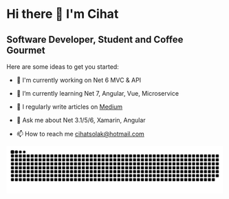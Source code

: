 # Hi there 👋 I'm Cihat

## Software Developer, Student and Coffee Gourmet

Here are some ideas to get you started:

* 🔭 I'm currently working on Net 6 MVC & API

* 🌱 I’m currently learning Net 7, Angular, Vue, Microservice

* 📝 I regularly write articles on [Medium](https://cihatsolak.medium.com/)

* 💬 Ask me about Net 3.1/5/6, Xamarin, Angular

* 📫 How to reach me cihatsolak@hotmail.com

![snake svg](https://github.com/cihatsolak/cihatsolak/blob/output/github-contribution-grid-snake.svg)

